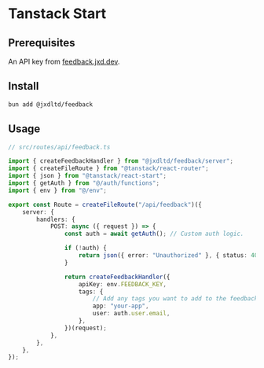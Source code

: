 # Tanstack Start

## Prerequisites

An API key from [feedback.jxd.dev](https://feedback.jxd.dev).

## Install

```bash
bun add @jxdltd/feedback
```

## Usage

```ts
// src/routes/api/feedback.ts

import { createFeedbackHandler } from "@jxdltd/feedback/server";
import { createFileRoute } from "@tanstack/react-router";
import { json } from "@tanstack/react-start";
import { getAuth } from "@/auth/functions";
import { env } from "@/env";

export const Route = createFileRoute("/api/feedback")({
	server: {
		handlers: {
			POST: async ({ request }) => {
				const auth = await getAuth(); // Custom auth logic.

				if (!auth) {
					return json({ error: "Unauthorized" }, { status: 401 });
				}

				return createFeedbackHandler({
					apiKey: env.FEEDBACK_KEY,
					tags: {
                        // Add any tags you want to add to the feedback
						app: "your-app",
						user: auth.user.email,
					},
				})(request);
			},
		},
	},
});
```